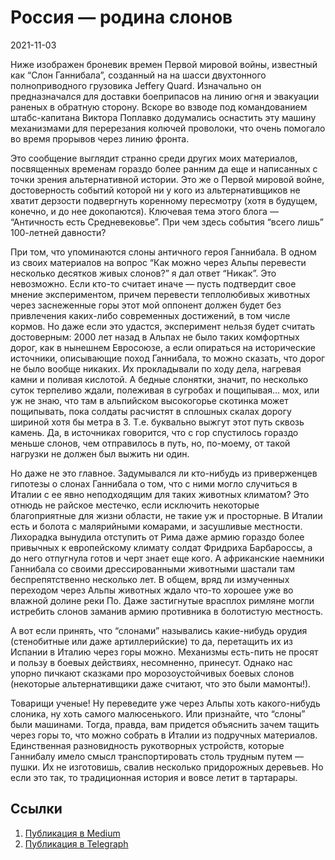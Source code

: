 # Россия — родина слонов


<p class="text-end time-holder"><time>2021-11-03</time></p>





Ниже изображен броневик времен Первой мировой войны, известный как
“Слон Ганнибала”, созданный на на шасси двухтонного полноприводного
грузовика Jeffery Quard. Изначально он предназначался для доставки
боеприпасов на линию огня и эвакуации раненых в обратную сторону.
Вскоре во взводе под командованием штабс-капитана Виктора Поплавко
додумались оснастить эту машину механизмами для перерезания колючей
проволоки, что очень помогало во время прорывов через линию фронта.

Это сообщение выглядит странно среди других моих материалов,
посвященных временам гораздо более ранним да еще и написанных с точки
зрения альтернативной истории. Это же о Первой мировой войне,
достоверность событий которой ни у кого из альтернативщиков не хватит
дерзости подвергнуть коренному пересмотру (хотя в будущем, конечно, и
до нее докопаются). Ключевая тема этого блога — “Античность есть
Средневековье”. При чем здесь события “всего лишь” 100-летней давности?

При том, что упоминаются слоны античного героя Ганнибала. В одном из
своих материалов на вопрос “Как можно через Альпы перевести несколько
десятков живых слонов?” я дал ответ “Никак”. Это невозможно. Если
кто-то считает иначе — пусть подтвердит свое мнение экспериментом,
причем перевести теплолюбивых животных через заснеженные горы этот мой
оппонент должен будет без привлечения каких-либо современных
достижений, в том числе кормов. Но даже если это удастся, эксперимент
нельзя будет считать достоверным: 2000 лет назад в Альпах не было таких
комфортных дорог, как в нынешнем Евросоюзе, а если опираться на
исторические источники, описывающие поход Ганнибала, то можно сказать,
что дорог не было вообще никаких. Их прокладывали по ходу дела,
нагревая камни и поливая кислотой. А бедные слонятки, значит, по
несколько суток терпеливо ждали, полеживая в сугробах и пощипывая… мох,
или уж не знаю, что там в альпийском высокогорье скотинка может
пощипывать, пока солдаты расчистят в сплошных скалах дорогу шириной
хотя бы метра в 3. Т.е. буквально выжгут этот путь сквозь камень. Да, в
источниках говорится, что с гор спустилось гораздо меньше слонов, чем
отправилось в путь, но, по-моему, от такой нагрузки не должен был
выжить ни один.

Но даже не это главное. Задумывался ли кто-нибудь из приверженцев
гипотезы о слонах Ганнибала о том, что с ними могло случиться в Италии
с ее явно неподходящим для таких животных климатом? Это отнюдь не
райское местечко, если исключить некоторые благоприятные для жизни
области, не такие уж и просторные. В Италии есть и болота с малярийными
комарами, и засушливые местности. Лихорадка вынудила отступить от Рима
даже армию гораздо более привычных к европейскому климату солдат
Фридриха Барбароссы, а до него отпугнула готов и черт знает еще кого. А
африканские наемники Ганнибала со своими дрессированными животными
шастали там беспрепятственно несколько лет. В общем, вряд ли измученных
переходом через Альпы животных ждало что-то хорошее уже во влажной
долине реки По. Даже застигнутые врасплох римляне могли истребить
слонов заманив армию противника в болотистую местность.

А вот если принять, что “слонами” назывались какие-нибудь орудия
(стенобитные или даже артиллерийские) то да, перетащить их из Испании в
Италию через горы можно. Механизмы есть-пить не просят и пользу в
боевых действиях, несомненно, принесут. Однако нас упорно пичкают
сказками про морозоустойчивых боевых слонов (некоторые альтернативщики
даже считают, что это были мамонты!).

Товарищи ученые! Ну переведите уже через Альпы хоть какого-нибудь
слоника, ну хоть самого малюсенького. Или признайте, что “слоны” были
машинами. Тогда, правда, вам придется объяснить зачем тащить через горы
то, что можно собрать в Италии из подручных материалов. Единственная
разновидность рукотворных устройств, которые Ганнибалу имело смысл
транспортировать столь трудным путем — пушки. Их не изготовишь, свалив
несколько придорожных деревьев. Но если это так, то традиционная
история и вовсе летит в тартарары.




## Ссылки

1. [Публикация в Medium](https://yababay.medium.com/россия-родина-слонов-fff5456a6603)
1. [Публикация в Telegraph](https://telegra.ph/Rossiya---rodina-slonov-11-03)

